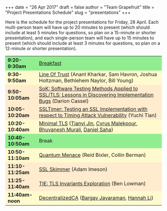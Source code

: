 +++
date = "26 Apr 2017"
draft = false
author = "Team Grapefruit"
title = "Project Presentations Schedule"
slug = "presentations"
+++

Here is the schedule for the project presentations for Friday, 28
April.  Each multi-person team will have up to 20 minutes to present
(which should include at least 5 minutes for questions, so plan on a
15-minute or shorter presentation), and each single-person team will
have up to 15 minutes to present (which should include at least 3
minutes for questions, so plan on a 12-minute or shorter
presentation).  

<table>
<tr bgcolor="#90EE90">
<td width=20%><b>9:20-9:30am</b></td><td><a href="https://www.chick-fil-a.com/#breakfast">Breakfast</a></td></tr>
<tr bgcolor="#FFFACD"><td><b>9:30-9:50am</b></td><td><a href="https://lineoftrust.github.io/">Line Of Trust</a> (Anant Kharkar, Sam Havron, Joshua Holtzman, Bethlehem Naylor, Bill Young)</td></tr>
<tr bgcolor="#FFEBCD"><td><b>9:50-10:05am</b></td><td><a href="https://darioncassel.github.io/sok-tls-testing/">SoK: Software Testing Methods Applied to SSL/TLS: Lessons in Discovering Implementation Bugs</a> (Darion Cassel)</td></tr>
<tr  bgcolor="#FFEBCD"><td><b>10:05-10:20am</b></td><td><a href="https://github.com/yuchi1989/ssltimer">SSLTimer: Testing an SSL Implementation with respect to Timing Attack Vulnerability</a> (Yuchi Tian)</td></tr>
<tr  bgcolor="#FFFACD"><td><b>10:20-10:40am</b></td><td><a href="https://github.com/cmalekpour/minimal-tls">Minimal TLS</a> (<a href="https://github.com/FreddieJin">Tianyi Jin</a>, <a href="https://github.com/cmalekpour">Cyrus Malekpour</a>, <a href="https://github.com/bhuvanesh8">Bhuvanesh Murali</a>, <a href="https://github.com/drs5ma">Daniel Saha</a>)</td></tr>
<tr bgcolor="#90EE90"><td><b>10:40-10:50am</b></td><td>Break</td></tr>
<tr  bgcolor="#FFFACD"><td><b>10:50-11:10am</b></td><td><a href="https://reidbix.github.io/QuantumMenace/">Quantum Menace</a> (Reid Bixler, Collin Berman)</td></tr>
<tr  bgcolor="#FFEBCD"><td><b>11:10-11:25am</b></td><td><a href="http://adamimeson.tech/sslskimmer/">SSL Skimmer</a> (Adam Imeson)</td></tr>
<tr  bgcolor="#FFEBCD"><td><b>11:25-11:40am</b></td><td><a href="https://lowmanb94.github.io/tie/">TIE: TLS Invariants Exploration</a> (Ben Lowman)</td></tr>
<tr  bgcolor="#FFFACD"><td><b>11:40am-noon</b></td><td><a href="https://hainali.github.io/DecentralizedCA/">DecentralizedCA</a> (<a href="https://github.com/bargavjayaraman">Bargav Jayaraman</a>, <a href="https://github.com/HainaLi/">Hannah Li</a>)
</tr>
</table>

